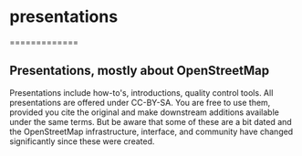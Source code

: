 # presentations
=============

## Presentations, mostly about OpenStreetMap

Presentations include how-to's, introductions, quality control tools. All presentations are offered under CC-BY-SA.
You are free to use them, provided you cite the original and make downstream additions available under the same terms. But be aware that some of these are a bit dated and the OpenStreetMap infrastructure, interface, and community have changed significantly since these were created.


